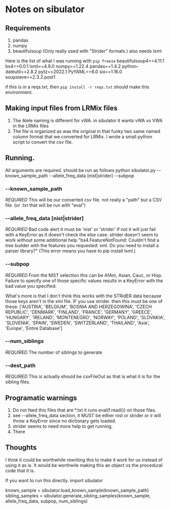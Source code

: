# Notes on sibulator

## Requirements
1. pandas
2. numpy
3. beautifulsoup (Only really used with "Strider" formats.) also needs lxml

Here is the list of what I was running with 
`pip freeze`
beautifulsoup4==4.11.1
bs4==0.0.1
lxml==4.9.0
numpy==1.22.4
pandas==1.4.2
python-dateutil==2.8.2
pytz==2022.1
PyYAML==6.0
six==1.16.0
soupsieve==2.3.2.post1

if this is in a reqs.txt, then `pip install -r reqs.txt` should make this environment.


## Making input files from LRMix files
1. The Alele naming is different for vWA. in sibulator it wants vWA vs VWA in the LRMix files
2. The file is organized as was the original in that funky two same named column format that we converted for LRMix. I wrote a small python script to convert the csv file. 


## Running.
All arguments are required. should be run as follows
python sibulator.py --known_sample_path <our sampleFile> --allele_freq_data [nist|strider] --subpop

### --known_sample_path
*REQUIRED*
This will be our converted csv file. not really a "path" but a CSV file. (or .txt that will be run with "eval")

### --allele_freq_data [nist|strider]
*REQURIED*
Bad code alert it must be 'nist' or 'strider' if not it will just fail with a KeyError as it doesn't check the else case.
strider doesn't seem to work without some additional help "bs4.FeatureNotFound: Couldn't find a tree builder with the features you requested: xml. Do you need to install a parser library?" (This error means you have to pip install lxml.)


### --subpop
*REQUIRED*
From the NIST selection this can be AfAm, Asian, Cauc, or Hisp.
Failure to specify one of those specific values results in a KeyError with the bad value you specified.

What's more is that I don't think this works with the STRidER data because those keys aren't in the xml file.
IF you use strider. then this must be one of these:
['AUSTRIA', 'BELGIUM', 'BOSNIA AND HERZEGOWINA', 'CZECH REPUBLIC', 'DENMARK', 'FINLAND', 'FRANCE', 'GERMANY', 'GREECE', 'HUNGARY', 'IRELAND', 'MONTENEGRO', 'NORWAY', 'POLAND', 'SLOVAKIA', 'SLOVENIA', 'SPAIN', 'SWEDEN', 'SWITZERLAND', 'THAILAND', 'Asia', 'Europe', 'Entire Database']


### --num_siblings
*REQUIRED*
The number of siblings to generate


### --dest_path
*REQUIRED*
This is actually should be csvFileOut as that is what it is for the sibling files.




## Programatic warnings
1. Do not feed this files that are *.txt it runs eval(f.read()) on those files. 
2. see --allele_freq_data section, it MUST be either nist or strider or ir will throw a KeyError since no dictionary gets loaded.
3. strider seems to need more help to get running.
4. There 

## Thoughts
I think it could be worthwhile rewriting this to make it work for us instead of using it as is. It would be worthwile making this an object vs the procedural code that it is.

If you want to run this directly.
import sibulator

  known_sample = sibulator.load_known_sample(known_sample_path)
    sibling_samples = sibulator.generate_sibling_samples(known_sample, allele_freq_data, subpop, num_siblings)

